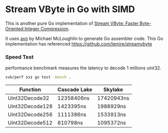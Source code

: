 # Stream VByte in Go with SIMD
This is another pure Go implementation of [Stream VByte: Faster Byte-Oriented Integer Compression](https://arxiv.org/abs/1709.08990).

It uses [avo](https://github.com/mmcloughlin/avo) by Michael McLoughlin to generate Go assembler code. This Go implementation has referenced https://github.com/lemire/streamvbyte

### Speed Test

performance benchmark measures the latency to decode 1 millions uint32.

```bash
svb/perf ❯❯❯ go test -bench .
```

|Function|Cascade Lake|Skylake|
|---|---|---|
|Uint32Decode32|12358406ns|17420943ns|
|Uint32Decode128|1423395ns|1988929ns|
|Uint32Decode256|1111386ns|1533913ns|
|Uint32Decode512|810798ns|1095372ns|
